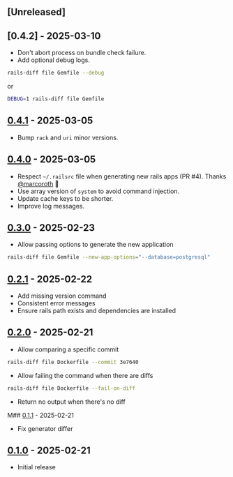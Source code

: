 ## [Unreleased]

## [0.4.2] - 2025-03-10

- Don't abort process on bundle check failure.
- Add optional debug logs.

```sh
rails-diff file Gemfile --debug
```

or

```sh
DEBUG=1 rails-diff file Gemfile
```

## [0.4.1] - 2025-03-05

- Bump `rack` and `uri` minor versions.

## [0.4.0] - 2025-03-05

- Respect `~/.railsrc` file when generating new rails apps (PR #4). Thanks [@marcoroth](https://github.com/marcoroth) 🎉
- Use array version of `system` to avoid command injection.
- Update cache keys to be shorter.
- Improve log messages.

## [0.3.0] - 2025-02-23

- Allow passing options to generate the new application

```sh
rails-diff file Gemfile --new-app-options="--database=postgresql"
```

## [0.2.1] - 2025-02-22

- Add missing version command
- Consistent error messages
- Ensure rails path exists and dependencies are installed

## [0.2.0] - 2025-02-21

- Allow comparing a specific commit

```sh
rails-diff file Dockerfile --commit 3e7640
```

- Allow failing the command when there are diffs

```sh
rails-diff file Dockerfile --fail-on-diff
```

- Return no output when there's no diff

M## [0.1.1] - 2025-02-21

- Fix generator differ

## [0.1.0] - 2025-02-21

- Initial release

[0.4.1]: https://github.com/matheusrich/rails-diff/releases/tag/v0.4.1
[0.4.0]: https://github.com/matheusrich/rails-diff/releases/tag/v0.4.0
[0.3.0]: https://github.com/matheusrich/rails-diff/releases/tag/v0.3.0
[0.2.1]: https://github.com/matheusrich/rails-diff/releases/tag/v0.2.1
[0.2.0]: https://github.com/matheusrich/rails-diff/releases/tag/v0.2.0
[0.1.1]: https://github.com/matheusrich/rails-diff/releases/tag/v0.1.1
[0.1.0]: https://github.com/matheusrich/rails-diff/releases/tag/v0.1.0
